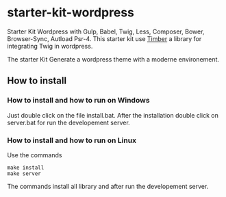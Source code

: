 # starter-kit-wordpress
Starter Kit Wordpress with Gulp, Babel, Twig, Less, Composer, Bower, Browser-Sync, Autload Psr-4. This starter kit use [Timber](https://github.com/timber/timber) a library for integrating Twig in wordpress.

The starter Kit Generate a wordpress theme with a moderne environement.

## How to install

### How to install and how to run on Windows

Just double click on the file install.bat. After the installation double click on server.bat for run the developement server.

### How to install and how to run on Linux

Use the commands

```
make install
make server
```

The commands install all library and after run the developement server.
